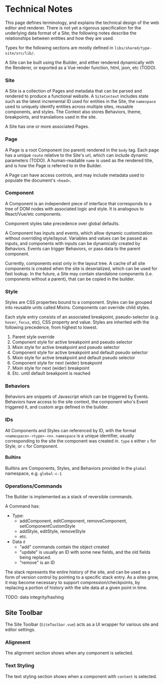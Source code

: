 # Technical Notes

This page defines terminology, and explains the technical design of the web editor and renderer. There is not yet a rigorous specification for the underlying data format of a Site; the following notes describe the relationships between entities and how they are used.

Types for the following sections are mostly defined in `libs/shared/type-site/src/lib/`.

A Site can be built using the Builder, and either rendered dynamically with the Renderer, or exported as a Vue render function, html, json, etc (TODO).

### Site

A Site is a collection of Pages and metadata that can be parsed and rendered to produce a functional website. A `SiteContext` includes state such as the latest incremental ID used for entities in the Site, the `namespace` used to uniquely identify entities across multiple sites, reusable components, and styles. The Context also stores Behaviors, theme, breakpoints, and translations used in the site.

A Site has one or more associated Pages.

### Page

A Page is a root Component (no parent) rendered in the `body` tag. Each page has a unique `route` relative to the Site's url, which can include dynamic parameters (TODO). A human-readable `name` is used as the rendered title, and is how the Page is referred to in the Builder.

A Page can have access controls, and may include metadata used to populate the document's `<head>`.

### Component

A Component is an independent piece of interface that corresponds to a tree of DOM nodes with associated logic and style. It is analogous to React/Vue/etc components.

Component styles take precedence over global defaults.

A Component has inputs and events, which allow dynamic customization without overriding style/layout. Variables and values can be passed as inputs, and components with inputs can be dynamically created by Behaviors. Events can trigger Behaviors, or pass data to the parent component.

Currently, components exist only in the layout tree. A cache of all site components is created when the site is deserialized, which can be used for fast lookup. In the future, a Site may contain standalone components (i.e. components without a parent), that can be copied in the builder.

### Style

Styles are CSS properties bound to a component. Styles can be grouped into reusable units called Mixins. Components can override child styles.

Each style entry consists of an associated breakpoint, pseudo-selector (e.g. `hover`, `focus`, etc), CSS property and value. Styles are inherited with the following precedence, from highest to lowest.

1. Parent style override
2. Component style for active breakpoint and pseudo selector
3. Mixin style for active breakpoint and pseudo selector
4. Component style for active breakpoint and default pseudo selector
5. Mixin style for active breakpoint and default pseudo selector
6. Component style for next (wider) breakpoint
7. Mixin style for next (wider) breakpoint
8. Etc. until default breakpoint is reached

### Behaviors

Behaviors are snippets of Javascript which can be triggered by Events. Behaviors have access to the site context, the component who's Event triggered it, and custom args defined in the builder.

### IDs

All Components and Styles can referenced by ID, with the format `<namespace>-<type>-<n>`. `namespace` is a unique identifier, usually corresponding to the site the component was created in. `type` s either `s` for Style, or `c` for Component.

#### Builtins

Builtins are Components, Styles, and Behaviors provided in the `global` namespace, e.g. `global-c-1`

### Operations/Commands

The Builder is implemented as a stack of reversible commands.

A Command has:

- Type:
  - addComponent, editComponent, removeComponent, setComponentCustomStyle
  - addStyle, editStyle, removeStyle
  - etc.
- Data `d`
  - "add" commands contain the object created
  - "update" is usually an ID with some new fields, and the old fields being replaced.
  - "remove" is an ID

The stack represents the entire history of the site, and can be used as a form of version control by pointing to a specific stack entry. As a sites grow, it may become necessary to support compression/checkpoints, by replacing a portion of history with the site data at a given point in time.

TODO: data integrity/hashing

## Site Toolbar

The Site Toolbar (`SiteToolbar.vue`) acts as a UI wrapper for various site and editor settings.

### Alignment

The alignment section shows when any component is selected.

### Text Styling

The text styling section shows when a component with `content` is selected.

